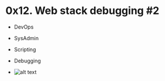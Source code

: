 #  0x12. Web stack debugging #2
* DevOps
* SysAdmin
* Scripting
* Debugging


* ![alt text](https://s3.amazonaws.com/intranet-projects-files/holbertonschool-sysadmin_devops/287/99littlebugsinthecode-holberton.jpg)
